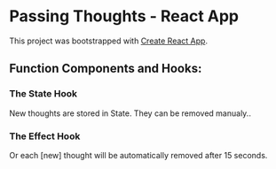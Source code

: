 # Passing Thoughts - React App

This project was bootstrapped with [Create React App](https://github.com/facebook/create-react-app).

## Function Components and Hooks:

### The State Hook

New thoughts are stored in State. They can be removed manualy..

### The Effect Hook

Or each [new] thought will be automatically removed after 15 seconds.